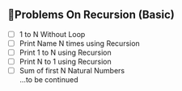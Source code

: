 ## 🚀Problems On Recursion (Basic)    

- [ ] 1 to N Without Loop   
- [ ] Print Name N times using Recursion     
- [ ] Print 1 to N using Recursion   
- [ ] Print N to 1 using Recursion   
- [ ] Sum of first N Natural Numbers  
...to be continued 